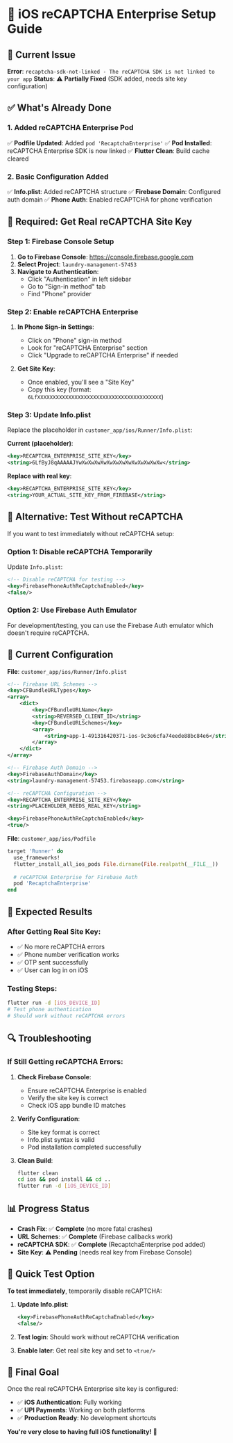 # 🔐 iOS reCAPTCHA Enterprise Setup Guide

## 🎯 **Current Issue**

**Error**: `recaptcha-sdk-not-linked - The reCAPTCHA SDK is not linked to your app`
**Status**: ⚠️ **Partially Fixed** (SDK added, needs site key configuration)

## ✅ **What's Already Done**

### **1. Added reCAPTCHA Enterprise Pod**
✅ **Podfile Updated**: Added `pod 'RecaptchaEnterprise'`
✅ **Pod Installed**: reCAPTCHA Enterprise SDK is now linked
✅ **Flutter Clean**: Build cache cleared

### **2. Basic Configuration Added**
✅ **Info.plist**: Added reCAPTCHA structure
✅ **Firebase Domain**: Configured auth domain
✅ **Phone Auth**: Enabled reCAPTCHA for phone verification

## 🔧 **Required: Get Real reCAPTCHA Site Key**

### **Step 1: Firebase Console Setup**

1. **Go to Firebase Console**: https://console.firebase.google.com
2. **Select Project**: `laundry-management-57453`
3. **Navigate to Authentication**:
   - Click "Authentication" in left sidebar
   - Go to "Sign-in method" tab
   - Find "Phone" provider

### **Step 2: Enable reCAPTCHA Enterprise**

1. **In Phone Sign-in Settings**:
   - Click on "Phone" sign-in method
   - Look for "reCAPTCHA Enterprise" section
   - Click "Upgrade to reCAPTCHA Enterprise" if needed

2. **Get Site Key**:
   - Once enabled, you'll see a "Site Key"
   - Copy this key (format: `6LfXXXXXXXXXXXXXXXXXXXXXXXXXXXXXXXXXXXXXXXX`)

### **Step 3: Update Info.plist**

Replace the placeholder in `customer_app/ios/Runner/Info.plist`:

**Current (placeholder)**:
```xml
<key>RECAPTCHA_ENTERPRISE_SITE_KEY</key>
<string>6LfByJ8qAAAAAJYwXwXwXwXwXwXwXwXwXwXwXwXwXw</string>
```

**Replace with real key**:
```xml
<key>RECAPTCHA_ENTERPRISE_SITE_KEY</key>
<string>YOUR_ACTUAL_SITE_KEY_FROM_FIREBASE</string>
```

## 🚀 **Alternative: Test Without reCAPTCHA**

If you want to test immediately without reCAPTCHA setup:

### **Option 1: Disable reCAPTCHA Temporarily**

Update `Info.plist`:
```xml
<!-- Disable reCAPTCHA for testing -->
<key>FirebasePhoneAuthReCaptchaEnabled</key>
<false/>
```

### **Option 2: Use Firebase Auth Emulator**

For development/testing, you can use the Firebase Auth emulator which doesn't require reCAPTCHA.

## 📱 **Current Configuration**

**File**: `customer_app/ios/Runner/Info.plist`

```xml
<!-- Firebase URL Schemes -->
<key>CFBundleURLTypes</key>
<array>
    <dict>
        <key>CFBundleURLName</key>
        <string>REVERSED_CLIENT_ID</string>
        <key>CFBundleURLSchemes</key>
        <array>
            <string>app-1-491316420371-ios-9c3e6cfa74eede88bc84e6</string>
        </array>
    </dict>
</array>

<!-- Firebase Auth Domain -->
<key>FirebaseAuthDomain</key>
<string>laundry-management-57453.firebaseapp.com</string>

<!-- reCAPTCHA Configuration -->
<key>RECAPTCHA_ENTERPRISE_SITE_KEY</key>
<string>PLACEHOLDER_NEEDS_REAL_KEY</string>

<key>FirebasePhoneAuthReCaptchaEnabled</key>
<true/>
```

**File**: `customer_app/ios/Podfile`

```ruby
target 'Runner' do
  use_frameworks!
  flutter_install_all_ios_pods File.dirname(File.realpath(__FILE__))
  
  # reCAPTCHA Enterprise for Firebase Auth
  pod 'RecaptchaEnterprise'
end
```

## 🎯 **Expected Results**

### **After Getting Real Site Key:**
- ✅ No more reCAPTCHA errors
- ✅ Phone number verification works
- ✅ OTP sent successfully
- ✅ User can log in on iOS

### **Testing Steps:**
```bash
flutter run -d [iOS_DEVICE_ID]
# Test phone authentication
# Should work without reCAPTCHA errors
```

## 🔍 **Troubleshooting**

### **If Still Getting reCAPTCHA Errors:**

1. **Check Firebase Console**:
   - Ensure reCAPTCHA Enterprise is enabled
   - Verify the site key is correct
   - Check iOS app bundle ID matches

2. **Verify Configuration**:
   - Site key format is correct
   - Info.plist syntax is valid
   - Pod installation completed successfully

3. **Clean Build**:
   ```bash
   flutter clean
   cd ios && pod install && cd ..
   flutter run -d [iOS_DEVICE_ID]
   ```

## 📊 **Progress Status**

- **Crash Fix**: ✅ **Complete** (no more fatal crashes)
- **URL Schemes**: ✅ **Complete** (Firebase callbacks work)
- **reCAPTCHA SDK**: ✅ **Complete** (RecaptchaEnterprise pod added)
- **Site Key**: ⚠️ **Pending** (needs real key from Firebase Console)

## 🚀 **Quick Test Option**

**To test immediately**, temporarily disable reCAPTCHA:

1. **Update Info.plist**:
   ```xml
   <key>FirebasePhoneAuthReCaptchaEnabled</key>
   <false/>
   ```

2. **Test login**: Should work without reCAPTCHA verification

3. **Enable later**: Get real site key and set to `<true/>`

## 🎉 **Final Goal**

Once the real reCAPTCHA Enterprise site key is configured:
- ✅ **iOS Authentication**: Fully working
- ✅ **UPI Payments**: Working on both platforms  
- ✅ **Production Ready**: No development shortcuts

**You're very close to having full iOS functionality!** 🎯 